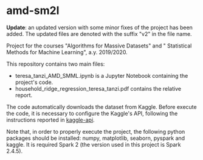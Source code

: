 # amd-sm2l

**Update**: an updated version with some minor fixes of the project has been added. The updated files are denoted with the suffix "v2" in the file name.

Project for the courses "Algorithms for Massive Datasets" and " Statistical Methods for Machine Learning", a.y. 2019/2020.

This repository contains two main files:
- teresa_tanzi_AMD_SMML.ipynb is a Jupyter Notebook containing the project's code.
- household_ridge_regression_teresa_tanzi.pdf contains the relative report.

The code automatically downloads the dataset from Kaggle. Before execute the code, it is necessary to configure the Kaggle's API, following the instructions reported in [kaggle-api](https://github.com/Kaggle/kaggle-api).

Note that, in order to properly execute the project, the following python packages should be installed: numpy, matplotlib, seaborn, pyspark and kaggle. It is required Spark 2 (the version used in this project is Spark 2.4.5).
